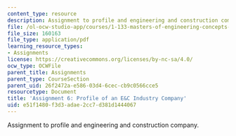 ```yaml
---
content_type: resource
description: Assignment to profile and engineering and construction company.
file: /ol-ocw-studio-app/courses/1-133-masters-of-engineering-concepts-of-engineering-practice-fall-2007/e51f1480f3d3adae2cc7d381d1444067_assign_6.pdf
file_size: 160163
file_type: application/pdf
learning_resource_types:
- Assignments
license: https://creativecommons.org/licenses/by-nc-sa/4.0/
ocw_type: OCWFile
parent_title: Assignments
parent_type: CourseSection
parent_uid: 26f2472a-e586-03d4-6cec-cb9c0566cce5
resourcetype: Document
title: 'Assignment 6: Profile of an E&C Industry Company'
uid: e51f1480-f3d3-adae-2cc7-d381d1444067
---
```

Assignment to profile and engineering and construction company.